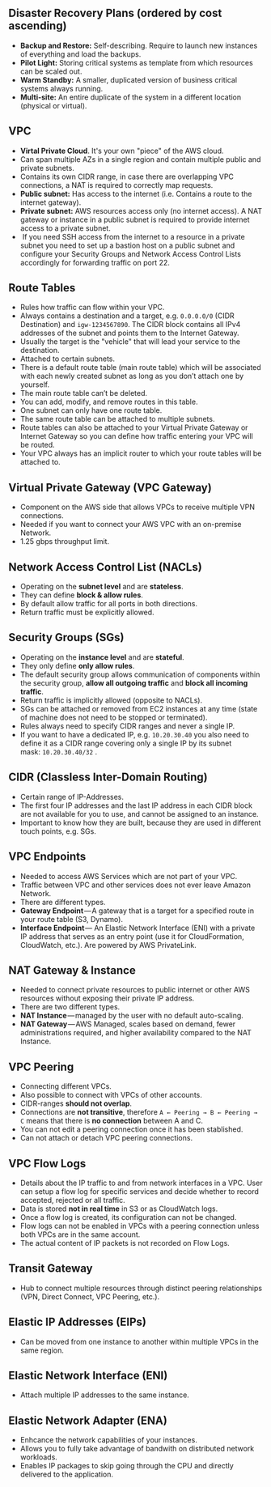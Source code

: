## Disaster Recovery Plans (ordered by cost ascending)

- **Backup and Restore:** Self-describing. Require to launch new instances of everything and load the backups.
- **Pilot Light:** Storing critical systems as template from which resources can be scaled out.
- **Warm Standby:** A smaller, duplicated version of business critical systems always running.
- **Multi-site:** An entire duplicate of the system in a different location (physical or virtual).
## VPC

- **Virtal Private Cloud**. It's your own "piece" of the AWS cloud. 
- Can span multiple AZs in a single region and contain multiple public and private subnets.
- Contains its own CIDR range, in case there are overlapping VPC connections, a NAT is required to correctly map requests.
- **Public subnet:** Has access to the internet (i.e. Contains a route to the internet gateway).
- **Private subnet:** AWS resources access only (no internet access). A NAT gateway or instance in a public subnet is required to provide internet access to a private subnet.
-  If you need SSH access from the internet to a resource in a private subnet you need to set up a bastion host on a public subnet and configure your Security Groups and Network Access Control Lists accordingly for forwarding traffic on port 22.
## Route Tables

- Rules how traffic can flow within your VPC.
- Always contains a destination and a target, e.g. `0.0.0.0/0` (CIDR Destination) and `igw-1234567890`. The CIDR block contains all IPv4 addresses of the subnet and points them to the Internet Gateway.
- Usually the target is the "vehicle" that will lead your service to the destination.
- Attached to certain subnets.
- There is a default route table (main route table) which will be associated with each newly created subnet as long as you don’t attach one by yourself.
- The main route table can’t be deleted.
- You can add, modify, and remove routes in this table.
- One subnet can only have one route table.
- The same route table can be attached to multiple subnets.
- Route tables can also be attached to your Virtual Private Gateway or Internet Gateway so you can define how traffic entering your VPC will be routed.
- Your VPC always has an implicit router to which your route tables will be attached to.

## Virtual Private Gateway (VPC Gateway)

- Component on the AWS side that allows VPCs to receive multiple VPN connections.
- Needed if you want to connect your AWS VPC with an on-premise Network.
- 1.25 gbps throughput limit.

## Network Access Control List (NACLs)

- Operating on the **subnet level** and are **stateless**.
- They can define **block & allow rules**.
- By default allow traffic for all ports in both directions.
- Return traffic must be explicitly allowed.

## Security Groups (SGs)

- Operating on the **instance level** and are **stateful**.
- They only define **only allow rules**.
- The default security group allows communication of components within the security group, **allow all outgoing traffic** and **block all incoming traffic**.
- Return traffic is implicitly allowed (opposite to NACLs).
- SGs can be attached or removed from EC2 instances at any time (state of machine does not need to be stopped or terminated).
- Rules always need to specify CIDR ranges and never a single IP.
- If you want to have a dedicated IP, e.g. `10.20.30.40` you also need to define it as a CIDR range covering only a single IP by its subnet mask: `10.20.30.40/32` .

## CIDR (Classless Inter-Domain Routing)

- Certain range of IP-Addresses.
- The first four IP addresses and the last IP address in each CIDR block are not available for you to use, and cannot be assigned to an instance.
- Important to know how they are built, because they are used in different touch points, e.g. SGs.

## VPC Endpoints

- Needed to access AWS Services which are not part of your VPC.
- Traffic between VPC and other services does not ever leave Amazon Network.
- There are different types.
- **Gateway Endpoint** — A gateway that is a target for a specified route in your route table (S3, Dynamo).
- **Interface Endpoint** — An Elastic Network Interface (ENI) with a private IP address that serves as an entry point (use it for CloudFormation, CloudWatch, etc.). Are powered by AWS PrivateLink.

## NAT Gateway & Instance

- Needed to connect private resources to public internet or other AWS resources without exposing their private IP address.
- There are two different types.
- **NAT Instance** — managed by the user with no default auto-scaling.
- **NAT Gateway** — AWS Managed, scales based on demand, fewer administrations required, and higher availability compared to the NAT Instance.
## VPC Peering

- Connecting different VPCs.
- Also possible to connect with VPCs of other accounts.
- CIDR-ranges **should not overlap**.
- Connections are **not transitive**, therefore `A ← Peering → B ← Peering → C` means that there is **no connection** between A and C.
- You can not edit a peering connection once it has been stablished.
- Can not attach or detach VPC peering connections.

## VPC Flow Logs

- Details about the IP traffic to and from network interfaces in a VPC. User can setup a flow log for specific services and decide whether to record accepted, rejected or all traffic.
- Data is stored **not in real time** in S3 or as CloudWatch logs.
- Once a flow log is created, its configuration can not be changed. 
- Flow logs can not be enabled in VPCs with a peering connection unless both VPCs are in the same account.
- The actual content of IP packets is not recorded on Flow Logs.

## Transit Gateway

- Hub to connect multiple resources through distinct peering relationships (VPN, Direct Connect, VPC Peering, etc.).

## Elastic IP Addresses (EIPs)

- Can be moved from one instance to another within multiple VPCs in the same region.

## Elastic Network Interface (ENI)

- Attach multiple IP addresses to the same instance.

## Elastic Network Adapter (ENA)

- Enhcance the network capabilities of your instances.
- Allows you to fully take advantage of bandwith on distributed network workloads.
- Enables IP packages to skip going through the CPU and directly delivered to the application.

